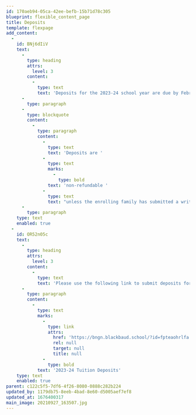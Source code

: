 ```yaml
---
id: 170aeb94-05ca-42ee-befb-15b71d78c305
blueprint: flexible_content_page
title: Deposits
template: flexpage
add_content:
  -
    id: BNj6dIiV
    text:
      -
        type: heading
        attrs:
          level: 3
        content:
          -
            type: text
            text: 'Deposits for the 2023-24 school year are due by February 24, 2023.'
      -
        type: paragraph
      -
        type: blockquote
        content:
          -
            type: paragraph
            content:
              -
                type: text
                text: 'Deposits are '
              -
                type: text
                marks:
                  -
                    type: bold
                text: 'non-refundable '
              -
                type: text
                text: "unless the enrolling family has submitted a written, dated, and signed statement withdrawing the student’s enrollment to the Associate Director of Admissions by March 15, 2023.\_ The deposit will be credited toward the Student’s tuition obligation for the 2023-24 school year."
      -
        type: paragraph
    type: text
    enabled: true
  -
    id: OR52n05c
    text:
      -
        type: heading
        attrs:
          level: 3
        content:
          -
            type: text
            text: 'Please use the following link to submit deposits for the 2023-24 School year.'
      -
        type: paragraph
        content:
          -
            type: text
            marks:
              -
                type: link
                attrs:
                  href: 'https://bngn.blackbaud.school/?id=fpteaohrlfa'
                  rel: null
                  target: null
                  title: null
              -
                type: bold
            text: '2023-24 Tuition Deposits'
    type: text
    enabled: true
parent: c122c5f5-7df6-4f26-8080-0888c282b224
updated_by: 1179db75-8eeb-4bad-8e60-d5005aef7ef8
updated_at: 1676400317
main_image: 20210927_163507.jpg
---
```

